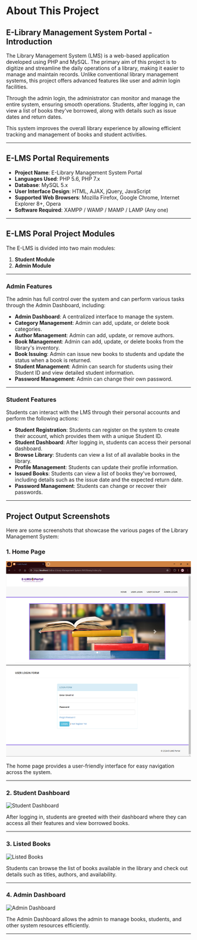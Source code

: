 # About This Project

## **E-Library Management System Portal - Introduction**

The Library Management System (LMS) is a web-based application developed using PHP and MySQL. The primary aim of this project is to digitize and streamline the daily operations of a library, making it easier to manage and maintain records. Unlike conventional library management systems, this project offers advanced features like user and admin login facilities.

Through the admin login, the administrator can monitor and manage the entire system, ensuring smooth operations. Students, after logging in, can view a list of books they've borrowed, along with details such as issue dates and return dates.

This system improves the overall library experience by allowing efficient tracking and management of books and student activities.

---

## **E-LMS Portal Requirements**

- **Project Name**: E-Library Management System Portal
- **Languages Used**: PHP 5.6, PHP 7.x
- **Database**: MySQL 5.x
- **User Interface Design**: HTML, AJAX, jQuery, JavaScript
- **Supported Web Browsers**: Mozilla Firefox, Google Chrome, Internet Explorer 8+, Opera
- **Software Required**: XAMPP / WAMP / MAMP / LAMP (Any one)

---

## **E-LMS Poral Project Modules**

The E-LMS is divided into two main modules:

1. **Student Module**
2. **Admin Module**

---

### **Admin Features**

The admin has full control over the system and can perform various tasks through the Admin Dashboard, including:

- **Admin Dashboard**: A centralized interface to manage the system.
- **Category Management**: Admin can add, update, or delete book categories.
- **Author Management**: Admin can add, update, or remove authors.
- **Book Management**: Admin can add, update, or delete books from the library's inventory.
- **Book Issuing**: Admin can issue new books to students and update the status when a book is returned.
- **Student Management**: Admin can search for students using their Student ID and view detailed student information.
- **Password Management**: Admin can change their own password.

---

### **Student Features**

Students can interact with the LMS through their personal accounts and perform the following actions:

- **Student Registration**: Students can register on the system to create their account, which provides them with a unique Student ID.
- **Student Dashboard**: After logging in, students can access their personal dashboard.
- **Browse Library**: Students can view a list of all available books in the library.
- **Profile Management**: Students can update their profile information.
- **Issued Books**: Students can view a list of books they've borrowed, including details such as the issue date and the expected return date.
- **Password Management**: Students can change or recover their passwords.

---

## **Project Output Screenshots**

Here are some screenshots that showcase the various pages of the Library Management System:

### **1. Home Page**

![LMS Home Page](LMS_BMS_Images/SS1.png)

The home page provides a user-friendly interface for easy navigation across the system.

---

### **2. Student Dashboard**

![Student Dashboard](images/lms-user-dashboard.png)

After logging in, students are greeted with their dashboard where they can access all their features and view borrowed books.

---

### **3. Listed Books**

![Listed Books](images/lms-listed-books.png)

Students can browse the list of books available in the library and check out details such as titles, authors, and availability.

---

### **4. Admin Dashboard**

![Admin Dashboard](images/lms-admin-dashboard.png)

The Admin Dashboard allows the admin to manage books, students, and other system resources efficiently.

---

